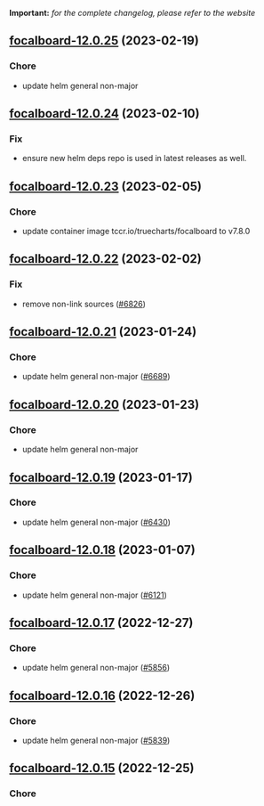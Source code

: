 **Important:**
*for the complete changelog, please refer to the website*




## [focalboard-12.0.25](https://github.com/truecharts/charts/compare/focalboard-12.0.24...focalboard-12.0.25) (2023-02-19)

### Chore

- update helm general non-major
  
  


## [focalboard-12.0.24](https://github.com/truecharts/charts/compare/focalboard-12.0.23...focalboard-12.0.24) (2023-02-10)

### Fix

- ensure new helm deps repo is used in latest releases as well.
  
  


## [focalboard-12.0.23](https://github.com/truecharts/charts/compare/focalboard-12.0.22...focalboard-12.0.23) (2023-02-05)

### Chore

- update container image tccr.io/truecharts/focalboard to v7.8.0
  
  


## [focalboard-12.0.22](https://github.com/truecharts/charts/compare/focalboard-12.0.21...focalboard-12.0.22) (2023-02-02)

### Fix

- remove non-link sources ([#6826](https://github.com/truecharts/charts/issues/6826))
  
  


## [focalboard-12.0.21](https://github.com/truecharts/charts/compare/focalboard-12.0.20...focalboard-12.0.21) (2023-01-24)

### Chore

- update helm general non-major ([#6689](https://github.com/truecharts/charts/issues/6689))
  
  


## [focalboard-12.0.20](https://github.com/truecharts/charts/compare/focalboard-12.0.19...focalboard-12.0.20) (2023-01-23)

### Chore

- update helm general non-major
  
  


## [focalboard-12.0.19](https://github.com/truecharts/charts/compare/focalboard-12.0.18...focalboard-12.0.19) (2023-01-17)

### Chore

- update helm general non-major ([#6430](https://github.com/truecharts/charts/issues/6430))
  
  


## [focalboard-12.0.18](https://github.com/truecharts/charts/compare/focalboard-12.0.17...focalboard-12.0.18) (2023-01-07)

### Chore

- update helm general non-major ([#6121](https://github.com/truecharts/charts/issues/6121))
  
  


## [focalboard-12.0.17](https://github.com/truecharts/charts/compare/focalboard-12.0.16...focalboard-12.0.17) (2022-12-27)

### Chore

- update helm general non-major ([#5856](https://github.com/truecharts/charts/issues/5856))
  
  


## [focalboard-12.0.16](https://github.com/truecharts/charts/compare/focalboard-12.0.15...focalboard-12.0.16) (2022-12-26)

### Chore

- update helm general non-major ([#5839](https://github.com/truecharts/charts/issues/5839))
  
  


## [focalboard-12.0.15](https://github.com/truecharts/charts/compare/focalboard-12.0.14...focalboard-12.0.15) (2022-12-25)

### Chore
